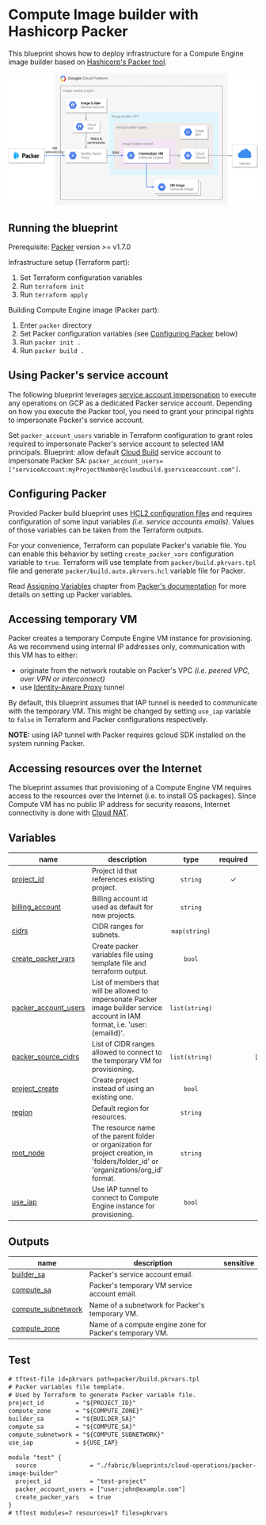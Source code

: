 # Compute Image builder with Hashicorp Packer

This blueprint shows how to deploy infrastructure for a Compute Engine image builder based on
[Hashicorp's Packer tool](https://www.packer.io).

![High-level diagram](diagram.png "High-level diagram")

## Running the blueprint

Prerequisite: [Packer](https://www.packer.io/downloads) version >= v1.7.0

Infrastructure setup (Terraform part):

1. Set Terraform configuration variables
2. Run `terraform init`
3. Run `terraform apply`

Building Compute Engine image (Packer part):

1. Enter `packer` directory
2. Set Packer configuration variables (see [Configuring Packer](#configuring-packer) below)
3. Run `packer init .`
4. Run `packer build .`

## Using Packer's service account

The following blueprint leverages [service account impersonation](https://cloud.google.com/iam/docs/service-account-overview#impersonation)
to execute any operations on GCP as a dedicated Packer service account. Depending on how you execute
the Packer tool, you need to grant your principal rights to impersonate Packer's service account.

Set `packer_account_users` variable in Terraform configuration to grant roles required to impersonate
Packer's service account to selected IAM principals.
Blueprint: allow default [Cloud Build](https://cloud.google.com/build) service account to impersonate
Packer SA: `packer_account_users=["serviceAccount:myProjectNumber@cloudbuild.gserviceaccount.com"]`.

## Configuring Packer

Provided Packer build blueprint uses [HCL2 configuration files](https://www.packer.io/guides/hcl) and
requires configuration of some input variables *(i.e. service accounts emails)*.
Values of those variables can be taken from the Terraform outputs.

For your convenience, Terraform can populate Packer's variable file.
You can enable this behavior by setting `create_packer_vars` configuration variable to `true`.
Terraform will use template from `packer/build.pkrvars.tpl` file and generate `packer/build.auto.pkrvars.hcl`
variable file for Packer.

Read [Assigning Variables](https://www.packer.io/guides/hcl/variables#assigning-variables) chapter
from [Packer's documentation](https://www.packer.io/docs) for more details on setting up Packer variables.

## Accessing temporary VM

Packer creates a temporary Compute Engine VM instance for provisioning. As we recommend using internal
IP addresses only, communication with this VM has to either:

* originate from the network routable on Packer's VPC *(i.e. peered VPC, over VPN or interconnect)*
* use [Identity-Aware Proxy](https://cloud.google.com/iap/docs/using-tcp-forwarding) tunnel

By default, this blueprint assumes that IAP tunnel is needed to communicate with the temporary VM.
This might be changed by setting `use_iap` variable to `false` in Terraform and Packer
configurations respectively.

**NOTE:** using IAP tunnel with Packer requires gcloud SDK installed on the system running Packer.

## Accessing resources over the Internet

The blueprint assumes that provisioning of a Compute Engine VM requires access to
the resources over the Internet (i.e. to install OS packages). Since Compute VM has no public IP
address for security reasons, Internet connectivity is done with [Cloud NAT](https://cloud.google.com/nat/docs/overview).
<!-- BEGIN TFDOC -->

## Variables

| name | description | type | required | default |
|---|---|:---:|:---:|:---:|
| [project_id](variables.tf#L55) | Project id that references existing project. | <code>string</code> | ✓ |  |
| [billing_account](variables.tf#L17) | Billing account id used as default for new projects. | <code>string</code> |  | <code>null</code> |
| [cidrs](variables.tf#L23) | CIDR ranges for subnets. | <code>map&#40;string&#41;</code> |  | <code title="&#123;&#10;  image-builder &#61; &#34;10.0.0.0&#47;24&#34;&#10;&#125;">&#123;&#8230;&#125;</code> |
| [create_packer_vars](variables.tf#L31) | Create packer variables file using template file and terraform output. | <code>bool</code> |  | <code>false</code> |
| [packer_account_users](variables.tf#L37) | List of members that will be allowed to impersonate Packer image builder service account in IAM format, i.e. 'user:{emailid}'. | <code>list&#40;string&#41;</code> |  | <code>&#91;&#93;</code> |
| [packer_source_cidrs](variables.tf#L43) | List of CIDR ranges allowed to connect to the temporary VM for provisioning. | <code>list&#40;string&#41;</code> |  | <code>&#91;&#34;0.0.0.0&#47;0&#34;&#93;</code> |
| [project_create](variables.tf#L49) | Create project instead of using an existing one. | <code>bool</code> |  | <code>true</code> |
| [region](variables.tf#L60) | Default region for resources. | <code>string</code> |  | <code>&#34;europe-west1&#34;</code> |
| [root_node](variables.tf#L66) | The resource name of the parent folder or organization for project creation, in 'folders/folder_id' or 'organizations/org_id' format. | <code>string</code> |  | <code>null</code> |
| [use_iap](variables.tf#L72) | Use IAP tunnel to connect to Compute Engine instance for provisioning. | <code>bool</code> |  | <code>true</code> |

## Outputs

| name | description | sensitive |
|---|---|:---:|
| [builder_sa](outputs.tf#L17) | Packer's service account email. |  |
| [compute_sa](outputs.tf#L22) | Packer's temporary VM service account email. |  |
| [compute_subnetwork](outputs.tf#L27) | Name of a subnetwork for Packer's temporary VM. |  |
| [compute_zone](outputs.tf#L32) | Name of a compute engine zone for Packer's temporary VM. |  |

<!-- END TFDOC -->

## Test

```tpl
# tftest-file id=pkrvars path=packer/build.pkrvars.tpl
# Packer variables file template.
# Used by Terraform to generate Packer variable file.
project_id         = "${PROJECT_ID}"
compute_zone       = "${COMPUTE_ZONE}"
builder_sa         = "${BUILDER_SA}"
compute_sa         = "${COMPUTE_SA}"
compute_subnetwork = "${COMPUTE_SUBNETWORK}"
use_iap            = ${USE_IAP}
```

```hcl
module "test" {
  source               = "./fabric/blueprints/cloud-operations/packer-image-builder"
  project_id           = "test-project"
  packer_account_users = ["user:john@example.com"]
  create_packer_vars   = true
}
# tftest modules=7 resources=17 files=pkrvars
```
